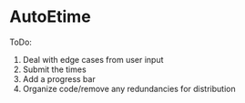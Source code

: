 # AutoEtime

ToDo:
  1. Deal with edge cases from user input
  2. Submit the times
  3. Add a progress bar
  4. Organize code/remove any redundancies for distribution
